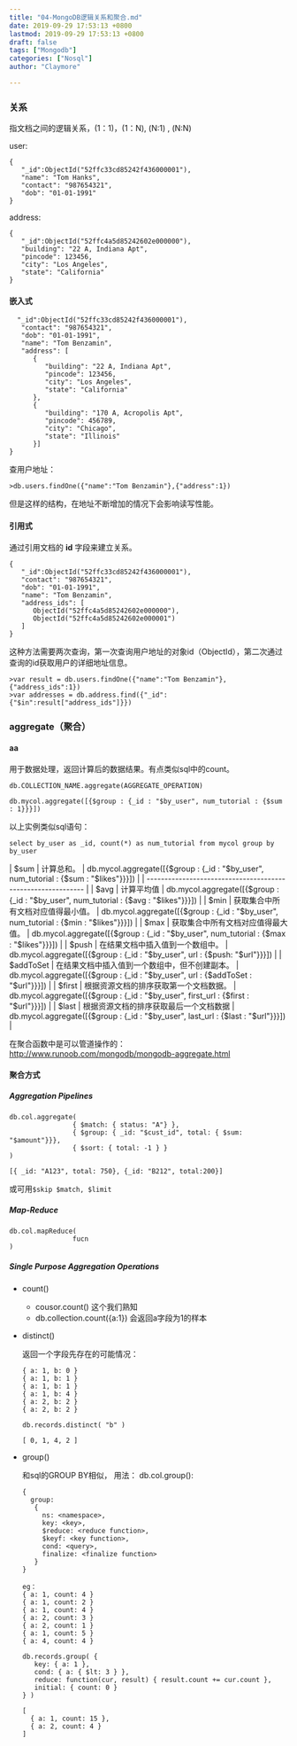 ```yaml
---
title: "04-MongoDB逻辑关系和聚合.md"
date: 2019-09-29 17:53:13 +0800
lastmod: 2019-09-29 17:53:13 +0800
draft: false
tags: ["Mongodb"]
categories: ["Nosql"]
author: "Claymore"

---
```



### 关系

指文档之间的逻辑关系，(1：1)，(1：N),  (N:1) , (N:N)

user:

```
{
   "_id":ObjectId("52ffc33cd85242f436000001"),
   "name": "Tom Hanks",
   "contact": "987654321",
   "dob": "01-01-1991"
}
```

address:

```
{
   "_id":ObjectId("52ffc4a5d85242602e000000"),
   "building": "22 A, Indiana Apt",
   "pincode": 123456,
   "city": "Los Angeles",
   "state": "California"
} 
```



#### 嵌入式

```
  "_id":ObjectId("52ffc33cd85242f436000001"),
   "contact": "987654321",
   "dob": "01-01-1991",
   "name": "Tom Benzamin",
   "address": [
      {
         "building": "22 A, Indiana Apt",
         "pincode": 123456,
         "city": "Los Angeles",
         "state": "California"
      },
      {
         "building": "170 A, Acropolis Apt",
         "pincode": 456789,
         "city": "Chicago",
         "state": "Illinois"
      }]
} 
```

查用户地址：

```
>db.users.findOne({"name":"Tom Benzamin"},{"address":1})
```

但是这样的结构，在地址不断增加的情况下会影响读写性能。

#### 引用式

通过引用文档的 **id** 字段来建立关系。

```
{
   "_id":ObjectId("52ffc33cd85242f436000001"),
   "contact": "987654321",
   "dob": "01-01-1991",
   "name": "Tom Benzamin",
   "address_ids": [
      ObjectId("52ffc4a5d85242602e000000"),
      ObjectId("52ffc4a5d85242602e000001")
   ]
}
```

这种方法需要两次查询，第一次查询用户地址的对象id（ObjectId），第二次通过查询的id获取用户的详细地址信息。

```
>var result = db.users.findOne({"name":"Tom Benzamin"},{"address_ids":1})
>var addresses = db.address.find({"_id":{"$in":result["address_ids"]}})
```





### aggregate（聚合）

#### aa

用于数据处理，返回计算后的数据结果。有点类似sql中的count。

`db.COLLECTION_NAME.aggregate(AGGREGATE_OPERATION)`



```
db.mycol.aggregate([{$group : {_id : "$by_user", num_tutorial : {$sum : 1}}}])
```

以上实例类似sql语句：

```
select by_user as _id, count(*) as num_tutorial from mycol group by by_user
```

| $sum      | 计算总和。                   | db.mycol.aggregate([{$group : {_id : "$by_user", num_tutorial : {$sum : "$likes"}}}]) |
| ------------------------------------------------------------ |
| $avg      | 计算平均值                   | db.mycol.aggregate([{$group : {_id : "$by_user", num_tutorial : {$avg : "$likes"}}}]) |
| $min      | 获取集合中所有文档对应值得最小值。       | db.mycol.aggregate([{$group : {_id : "$by_user", num_tutorial : {$min : "$likes"}}}]) |
| $max      | 获取集合中所有文档对应值得最大值。       | db.mycol.aggregate([{$group : {_id : "$by_user", num_tutorial : {$max : "$likes"}}}]) |
| $push     | 在结果文档中插入值到一个数组中。        | db.mycol.aggregate([{$group : {_id : "$by_user", url : {$push: "$url"}}}]) |
| $addToSet | 在结果文档中插入值到一个数组中，但不创建副本。 | db.mycol.aggregate([{$group : {_id : "$by_user", url : {$addToSet : "$url"}}}]) |
| $first    | 根据资源文档的排序获取第一个文档数据。     | db.mycol.aggregate([{$group : {_id : "$by_user", first_url : {$first : "$url"}}}]) |
| $last     | 根据资源文档的排序获取最后一个文档数据     | db.mycol.aggregate([{$group : {_id : "$by_user", last_url : {$last : "$url"}}}]) |



在聚合函数中是可以管道操作的：http://www.runoob.com/mongodb/mongodb-aggregate.html



#### 聚合方式

##### Aggregation Pipelines

```
db.col.aggregate(
				{ $match: { status: "A"} },
				{ $group: { _id: "$cust_id", total: { $sum: "$amount"}}},
				{ $sort: { total: -1 } }
)

[{ _id: "A123", total: 750}, {_id: "B212", total:200}]
```

或可用`$skip $match, $limit`





##### Map-Reduce

```
db.col.mapReduce(
				fucn
)
```







##### Single Purpose Aggregation Operations



* count()

  * cousor.count()  这个我们熟知
  * db.collection.count({a:1})  会返回a字段为1的样本

* distinct()

  返回一个字段先存在的可能情况：

  ```
  { a: 1, b: 0 }
  { a: 1, b: 1 }
  { a: 1, b: 1 }
  { a: 1, b: 4 }
  { a: 2, b: 2 }
  { a: 2, b: 2 }

  db.records.distinct( "b" )

  [ 0, 1, 4, 2 ]
  ```

  

* group()

  和sql的GROUP BY相似， 用法： db.col.group():

  ```
  {
    group:
     {
       ns: <namespace>,
       key: <key>,
       $reduce: <reduce function>,
       $keyf: <key function>,
       cond: <query>,
       finalize: <finalize function>
     }
  }
  ```

  

  ```
  eg：
  { a: 1, count: 4 }
  { a: 1, count: 2 }
  { a: 1, count: 4 }
  { a: 2, count: 3 }
  { a: 2, count: 1 }
  { a: 1, count: 5 }
  { a: 4, count: 4 }

  db.records.group( {
     key: { a: 1 },
     cond: { a: { $lt: 3 } },
     reduce: function(cur, result) { result.count += cur.count },
     initial: { count: 0 }
  } )

  [
    { a: 1, count: 15 },
    { a: 2, count: 4 }
  ]
  ```

  

  